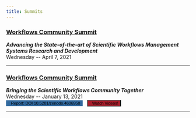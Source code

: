```yaml
---
title: Summits
---
```


<div class="surveys" markdown="1">

### [Workflows Community Summit](/summits/technical)
_**Advancing the State-of-the-art of Scientific Workflows Management Systems Research and Development**_
<br/>
Wednesday -- April 7, 2021

<!--button onclick="window.open('https://forms.gle/7DDuZqMbxBC8zmvx6')"
class="btn btn-success register small" style="font-size: 0.8em">Register Here!
</button-->


---

### [Workflows Community Summit](/summits/community)
_**Bringing the Scientific Workflows Community Together**_
<br/>
Wednesday -- January 13, 2021<br/>
<button onclick="window.open('https://doi.org/10.5281/zenodo.4606958')"
class="btn btn-danger register" style="font-size: 0.8em; background-color: #2F679D; border: 1px solid #2F679D">
<i class="fas fa-file-pdf" style="color: #fff !important"></i>&nbsp;&nbsp;Report: DOI 10.5281/zenodo.4606958 
</button>&nbsp;&nbsp;
<button onclick="window.open('https://youtu.be/iQpdxML01i0?list=PLAtmuqHExRvNf5zmggm2VwDedGoibO69U')"
class="btn btn-danger register" style="font-size: 0.8em; background-color: #a71d2a">
<i class="fab fa-youtube" style="color: #fff !important"></i>&nbsp;&nbsp;Watch Videos!
</button>

---

</div>
